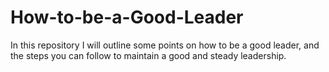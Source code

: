 # How-to-be-a-Good-Leader
In this repository I will outline some points on how to be a good leader, and the steps you can follow to maintain a good and steady leadership.
